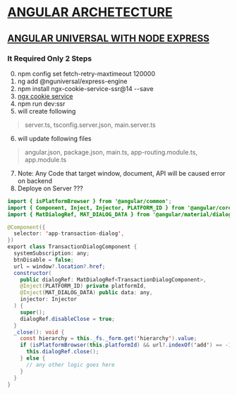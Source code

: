 # [ANGULAR ARCHETECTURE](#)

## [ANGULAR UNIVERSAL WITH NODE EXPRESS](#)

### It Required Only 2 Steps
0. npm config set fetch-retry-maxtimeout 120000
1. ng add @nguniversal/express-engine
2. npm install ngx-cookie-service-ssr@14 --save
3. [ngx cookie service](https://www.npmjs.com/package/ngx-cookie-service)
4. npm run dev:ssr
5. will create following 
> server.ts, tsconfig.server.json, main.server.ts
6. will update following files
> angular.json, package.json, main.ts, app-routing.module.ts, app.module.ts
7. Note: Any Code that target window, document, API will be caused error on backend
8. Deploye on Server ???

```java
import { isPlatformBrowser } from '@angular/common';
import { Component, Inject, Injector, PLATFORM_ID } from '@angular/core';
import { MatDialogRef, MAT_DIALOG_DATA } from '@angular/material/dialog';

@Component({
  selector: 'app-transaction-dialog',
})
export class TransactionDialogComponent {
  systemSubscription: any;
  btnDisable = false;
  url = window?.location?.href;
  constructor(
    public dialogRef: MatDialogRef<TransactionDialogComponent>,
    @Inject(PLATFORM_ID) private platformId,
    @Inject(MAT_DIALOG_DATA) public data: any,
    injector: Injector
  ) {
    super();
    dialogRef.disableClose = true;
  }
  _close(): void {
    const hierarchy = this._fs._form.get('hierarchy').value;
    if (isPlatformBrowser(this.platformId) && url?.indexOf('add') == -1) {
      this.dialogRef.close();
    } else {
      // any other logic goes here
    }
  }
}

```
